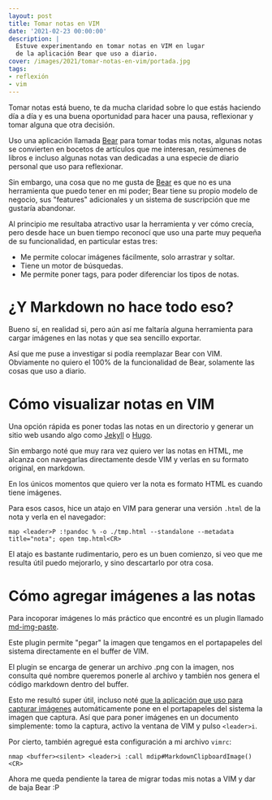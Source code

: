 ```yaml
---
layout: post
title: Tomar notas en VIM
date: '2021-02-23 00:00:00'
description: |
  Estuve experimentando en tomar notas en VIM en lugar
  de la aplicación Bear que uso a diario.
cover: /images/2021/tomar-notas-en-vim/portada.jpg
tags:
- reflexión
- vim
---
```


Tomar notas está bueno, te da mucha claridad sobre lo que estás haciendo
día a día y es una buena oportunidad para hacer una pausa, reflexionar y
tomar alguna que otra decisión.

Uso una aplicación llamada [Bear](https://bear.app/) para tomar todas
mis notas, algunas notas se convierten en bocetos de artículos que me
interesan, resúmenes
de libros e incluso algunas notas van dedicadas a una especie de diario
personal que uso para reflexionar.

Sin embargo, una cosa que no me gusta de [Bear](https://bear.app/) es que
no es una herramienta que puedo tener en mi poder; Bear tiene su propio
modelo de negocio, sus "features" adicionales y un sistema de
suscripción que me gustaría abandonar.

Al principio me resultaba atractivo usar la herramienta y ver cómo crecía, pero
desde hace un buen tiempo reconocí que uso una parte muy pequeña de su
funcionalidad, en particular estas tres:

- Me permite colocar imágenes fácilmente, solo arrastrar y soltar.
- Tiene un motor de búsquedas.
- Me permite poner tags, para poder diferenciar los tipos de notas.

# ¿Y Markdown no hace todo eso?

Bueno sí, en realidad si, pero aún así me faltaría alguna herramienta
para cargar imágenes en las notas y que sea sencillo exportar.

Así que me puse a investigar si podía reemplazar Bear con VIM. Obviamente
no quiero el 100% de la funcionalidad de Bear, solamente las cosas que
uso a diario.

# Cómo visualizar notas en VIM

Una opción rápida es poner todas las notas en un directorio y generar
un sitio web usando algo como [Jekyll](https://jekyllrb.com/) o [Hugo](https://gohugo.io/).

Sin embargo noté que muy rara vez quiero ver las notas en HTML, me
alcanza con navegarlas directamente desde VIM y verlas en su
formato original, en markdown.

En los únicos momentos que quiero ver la nota es formato HTML es
cuando tiene imágenes.

Para esos casos, hice un atajo en VIM para generar una versión
`.html` de la nota y verla en el navegador:

```
map <leader>P :!pandoc % -o ./tmp.html --standalone --metadata title="nota"; open tmp.html<CR>
```

El atajo es bastante rudimentario, pero es un buen comienzo, si veo que me resulta útil puedo
mejorarlo, y sino descartarlo por otra cosa.

# Cómo agregar imágenes a las notas

Para incoporar imágenes lo más práctico que encontré es un plugin
llamado [md-img-paste](https://github.com/ferrine/md-img-paste.vim).

Este plugin permite "pegar" la imagen que tengamos en el portapapeles
del sistema directamente en el buffer de VIM. 

El plugin se encarga de generar un archivo .png con la imagen, nos
consulta qué nombre queremos ponerle al archivo y también nos genera
el código markdown dentro del buffer.

Esto me resultó super útil, incluso noté [que la aplicación que uso
para capturar imágenes](https://monosnap.com/) automáticamente pone en el portapapeles del
sistema la imagen que captura. Así que para poner imágenes en un
documento simplemente: tomo la captura, activo la ventana de VIM y pulso
`<leader>i`.

Por cierto, también agregué esta configuración a mi archivo `vimrc`:

```
nmap <buffer><silent> <leader>i :call mdip#MarkdownClipboardImage()<CR>
```

Ahora me queda pendiente la tarea de migrar todas mis notas a VIM
y dar de baja Bear :P
